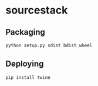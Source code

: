 # sourcestack

## Packaging

```bash
python setup.py sdist bdist_wheel
```

## Deploying

```bash
pip install twine
```
